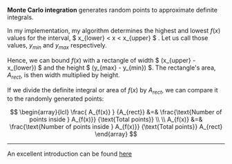 **Monte Carlo integration** generates random points to approximate definite integrals. 

In my implementation, my algorithm determines the highest and lowest $f(x)$ values for the interval, $ x_{lower} < x < x_{upper} $ . Let us call those values, $y_{min}$ and ${y_{max}}$ respectively.

Hence, we can bound $f(x)$ with a rectangle of width $ (x_{upper} - x_{lower}) $ and the height $ (y_{max} -  y_{min}) $. The rectangle's area, $A_{rect}$, is then width multiplied by height.

If we divide the definite integral or area of $f(x)$ by $A_{rect}$, we can compare it to the randomly generated points:

$$
\begin{array}{lcl}
\frac{ A_{f(x)} } {A_{rect}} &=& \frac{\text{Number of points inside } A_{f(x)}} {\text{Total points}}
\\
\\                 A_{f(x)}  &=& \frac{\text{Number of points inside } A_{f(x)}} {\text{Total points}} A_{rect}
\end{array}
$$

***

An excellent introduction can be found [here](https://towardsdatascience.com/the-basics-of-monte-carlo-integration-5fe16b40482d)